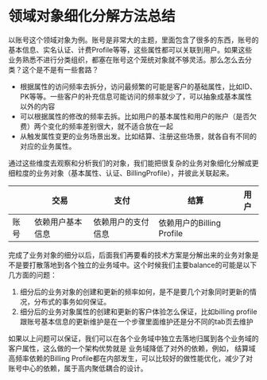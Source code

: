 # 领域对象细化分解方法总结

以账号这个领域对象为例。账号是非常大的主题，里面包含了很多的东西，账号的基本信息、实名认证、计费Profile等等，这些属性都可以关联到用户。如果这些业务熟悉不进行分类组织，都塞在账号这个笼统对象就不够灵活。那么怎么去分类？这个是不是有一些套路？

* 根据属性的访问频率去拆分，访问最频繁的可能是客户的基础属性，比如ID、PK等等。一些客户的补充信息可能访问的频率就少了，可以抽象成基本属性以外的内容
* 可以根据属性的修改的频率去拆。比如用户的基本属性和用户的账户（是否欠费）两个变化的频率差别很大，就不适合放在一起
* 从触发属性变更的业务场景出发。比如结算、注册这些场景，就各自有不同的对应的业务属性。

通过这些维度去观察和分析我们的对象，我们能把很复杂的业务对象细化分解成更细粒度的业务对象（基本属性、认证、BillingProfile），并彼此关联起来。


||交易|支付|结算|用户|
|---|---|---|---|---|
|账号|依赖用户基本信息|依赖用户的支付信息|依赖用户的Billing Profile|



完成了业务对象的细分以后，后面我们再要看的技术方案是分解出来的业务对象是不是要打散落地到各个独立的业务域中。这个时候我们主要balance的可能是以下几方面的问题：

1. 细分后的业务对象的创建和更新的频率如何，是不是要几个对象同时更新的情况，分布式的事务如何保证。
2. 细分后的业务对象属性的创建和更新的客户体验怎么保证，比如billing profile 跟账号基本信息的更新维护是在一个步骤里面维护还是分不同的tab页去维护

如果以上问题可以保证，我们可以在各个业务域中独立去落地归属到各个业务域的客户属性，这么做的一个架构优势就是 业务域降低了对外的依赖，例如， 结算域高频率依赖的Billing Profile都在内部发生，可以比较好的做性能优化，减少了对账号中心的依赖，属于高内聚低耦合的设计。
